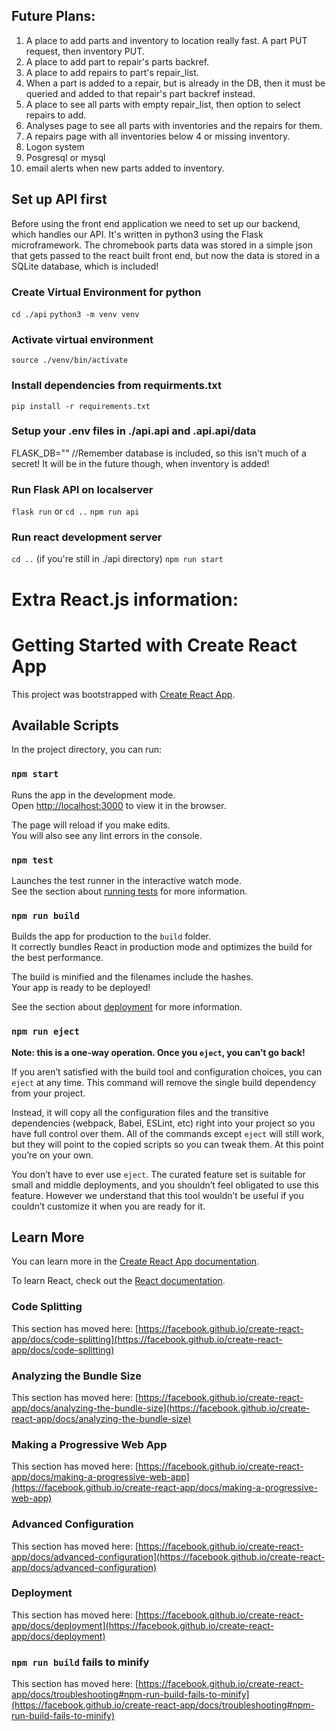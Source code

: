 ## Future Plans:

1. A place to add parts and inventory to location really fast. A part PUT request, then inventory PUT.
2. A place to add part to repair's parts backref.
3. A place to add repairs to part's repair_list.
4. When a part is added to a repair, but is already in the DB, then it must be
queried and added to that repair's part backref instead.
5. A place to see all parts with empty repair_list, then option to select repairs to add.
6. Analyses page to see all parts with inventories and the repairs for them.
7. A repairs page with all inventories below 4 or missing inventory.
8. Logon system
9. Posgresql or mysql
10. email alerts when new parts added to inventory.



## Set up API first

Before using the front end application we need to set up our backend, which handles our API.
It's written in python3 using the Flask microframework. The chromebook parts data was stored in a simple json that gets passed to the react built front end, but now the data is stored in a SQLite database, which is included!

### Create Virtual Environment for python
`cd ./api`
`python3 -m venv venv`

### Activate virtual environment
`source ./venv/bin/activate`

### Install dependencies from requirments.txt
`pip install -r requirements.txt`

### Setup your .env files in ./api.api and .api.api/data
FLASK_DB="<name of database>" //Remember database is included, so this isn't much of a secret! It will be in the future though, when inventory is added!

### Run Flask API on localserver
`flask run`
or
`cd ..`
`npm run api`

### Run react development server
`cd ..` (if you're still in ./api directory)
`npm run start`


# Extra React.js information:
# Getting Started with Create React App

This project was bootstrapped with [Create React App](https://github.com/facebook/create-react-app).

## Available Scripts

In the project directory, you can run:

### `npm start`

Runs the app in the development mode.\
Open [http://localhost:3000](http://localhost:3000) to view it in the browser.

The page will reload if you make edits.\
You will also see any lint errors in the console.

### `npm test`

Launches the test runner in the interactive watch mode.\
See the section about [running tests](https://facebook.github.io/create-react-app/docs/running-tests) for more information.

### `npm run build`

Builds the app for production to the `build` folder.\
It correctly bundles React in production mode and optimizes the build for the best performance.

The build is minified and the filenames include the hashes.\
Your app is ready to be deployed!

See the section about [deployment](https://facebook.github.io/create-react-app/docs/deployment) for more information.

### `npm run eject`

**Note: this is a one-way operation. Once you `eject`, you can’t go back!**

If you aren’t satisfied with the build tool and configuration choices, you can `eject` at any time. This command will remove the single build dependency from your project.

Instead, it will copy all the configuration files and the transitive dependencies (webpack, Babel, ESLint, etc) right into your project so you have full control over them. All of the commands except `eject` will still work, but they will point to the copied scripts so you can tweak them. At this point you’re on your own.

You don’t have to ever use `eject`. The curated feature set is suitable for small and middle deployments, and you shouldn’t feel obligated to use this feature. However we understand that this tool wouldn’t be useful if you couldn’t customize it when you are ready for it.

## Learn More

You can learn more in the [Create React App documentation](https://facebook.github.io/create-react-app/docs/getting-started).

To learn React, check out the [React documentation](https://reactjs.org/).

### Code Splitting

This section has moved here: [https://facebook.github.io/create-react-app/docs/code-splitting](https://facebook.github.io/create-react-app/docs/code-splitting)

### Analyzing the Bundle Size

This section has moved here: [https://facebook.github.io/create-react-app/docs/analyzing-the-bundle-size](https://facebook.github.io/create-react-app/docs/analyzing-the-bundle-size)

### Making a Progressive Web App

This section has moved here: [https://facebook.github.io/create-react-app/docs/making-a-progressive-web-app](https://facebook.github.io/create-react-app/docs/making-a-progressive-web-app)

### Advanced Configuration

This section has moved here: [https://facebook.github.io/create-react-app/docs/advanced-configuration](https://facebook.github.io/create-react-app/docs/advanced-configuration)

### Deployment

This section has moved here: [https://facebook.github.io/create-react-app/docs/deployment](https://facebook.github.io/create-react-app/docs/deployment)

### `npm run build` fails to minify

This section has moved here: [https://facebook.github.io/create-react-app/docs/troubleshooting#npm-run-build-fails-to-minify](https://facebook.github.io/create-react-app/docs/troubleshooting#npm-run-build-fails-to-minify)
